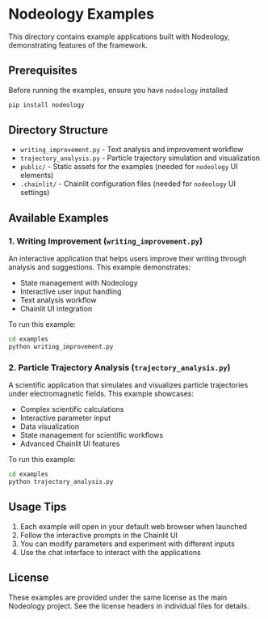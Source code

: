 # Nodeology Examples

This directory contains example applications built with Nodeology, demonstrating features of the framework.

## Prerequisites

Before running the examples, ensure you have `nodeology` installed

```bash
pip install nodeology
```

## Directory Structure

- `writing_improvement.py` - Text analysis and improvement workflow
- `trajectory_analysis.py` - Particle trajectory simulation and visualization
- `public/` - Static assets for the examples (needed for `nodeology` UI elements)
- `.chainlit/` - Chainlit configuration files (needed for `nodeology` UI settings)

## Available Examples

### 1. Writing Improvement (`writing_improvement.py`)

An interactive application that helps users improve their writing through analysis and suggestions. This example demonstrates:

- State management with Nodeology
- Interactive user input handling
- Text analysis workflow
- Chainlit UI integration

To run this example:

```bash
cd examples
python writing_improvement.py
```

### 2. Particle Trajectory Analysis (`trajectory_analysis.py`)

A scientific application that simulates and visualizes particle trajectories under electromagnetic fields. This example showcases:

- Complex scientific calculations
- Interactive parameter input
- Data visualization
- State management for scientific workflows
- Advanced Chainlit UI features

To run this example:

```bash
cd examples
python trajectory_analysis.py
```

## Usage Tips

1. Each example will open in your default web browser when launched
2. Follow the interactive prompts in the Chainlit UI
3. You can modify parameters and experiment with different inputs
4. Use the chat interface to interact with the applications

## License

These examples are provided under the same license as the main Nodeology project. See the license headers in individual files for details.
